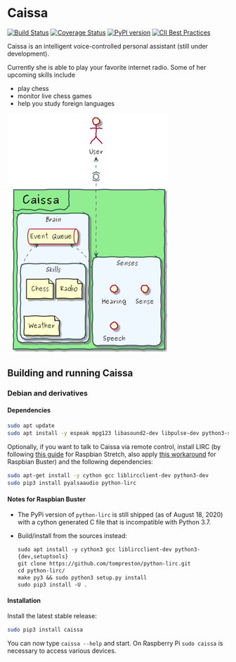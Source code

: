 # Caissa

[![Build Status](https://travis-ci.org/ddobbelaere/caissa.svg?branch=master)](https://travis-ci.org/ddobbelaere/caissa)
[![Coverage Status](https://coveralls.io/repos/github/ddobbelaere/caissa/badge.svg?branch=master)](https://coveralls.io/github/ddobbelaere/caissa?branch=master)
[![PyPI version](https://badge.fury.io/py/caissa.svg)](https://badge.fury.io/py/caissa)
[![CII Best Practices](https://bestpractices.coreinfrastructure.org/projects/1959/badge)](https://bestpractices.coreinfrastructure.org/projects/1959)

Caissa is an intelligent voice-controlled personal assistant (still under development).

Currently she is able to play your favorite internet radio. Some of her upcoming skills include

  - play chess
  - monitor live chess games
  - help you study foreign languages

![Component Overview](https://github.com/ddobbelaere/caissa/raw/master/doc/caissa.png)

## Building and running Caissa

### Debian and derivatives

#### Dependencies

```sh
sudo apt update
sudo apt install -y espeak mpg123 libasound2-dev libpulse-dev python3-setuptools
```

Optionally, if you want to talk to Caissa via remote control, install LIRC (by following [this guide](https://github.com/josemotta/IoT.Starter.Api/tree/master/gpio-base#lirc-linux-infrared-remote-control-for-raspberry-pi) for Raspbian Stretch, also apply [this workaround](https://github.com/raspberrypi/linux/issues/2993#issuecomment-497420228) for Raspbian Buster) and the following dependencies:

```sh
sudo apt-get install -y cython gcc liblircclient-dev python3-dev
sudo pip3 install pyalsaaudio python-lirc
```

#### Notes for Raspbian Buster
 - The PyPi version of `python-lirc` is still shipped (as of August 18, 2020) with a cython generated C file that is incompatible with Python 3.7.
 - Build/install from the sources instead:
 
    ```
    sudo apt install -y cython3 gcc liblircclient-dev python3-{dev,setuptools}
    git clone https://github.com/tompreston/python-lirc.git
    cd python-lirc/
    make py3 && sudo python3 setup.py install
    sudo pip3 install -U .
    ```

#### Installation
Install the latest stable release:

```sh
sudo pip3 install caissa
```

You can now type `caissa --help` and start. On Raspberry Pi `sudo caissa` is necessary to access various devices.

